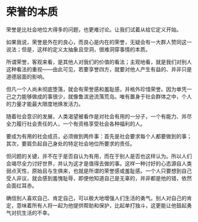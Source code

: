 <link href="../../../../css/style.css" rel="stylesheet" type="text/css" />

# 荣誉的本质

<div class="p">

荣誉是比社会地位大得多的问题，也更难讨论。让我们试着从给它定义开始。

如果我说，荣誉是外在的良心，而良心是内在的荣誉，无疑会有一大群人赞同这一说法；但是，这样的定义太抽象且空洞，很难洞穿事情的本质。

所谓荣誉，客观来看，是其他人对我们的价值的看法；主观地看，就是我们对别人这种看法的重视——由此可见，若要享誉四方，就要对他人产生有益的、并非只是道德层面的影响。

但凡一个人尚未彻底堕落，就会有荣誉感和羞耻感，并格外珍惜荣誉。因为单凭一己之力能够做成的事很少，就像鲁滨逊流落荒岛。唯有置身于社会群体之中，个人的力量才能最大限度地焕发活力。

随着社会意识的发展，人类渴望被看作是对社会有用的一分子，一个有能力、并尽全力履行社会责任的人，一个有资格享受社会各种福利的人。

要成为有用的社会成员，必须做到两件事：首先是社会要求每个人都要做到的事；其次，要肩负起自己身处的特定社会地位所要求的责任。

但问题的关键，并不在于是否自认为有用，而在于别人是否也这样认为。所以人们会竭尽全力讨好世界，并认为这才是值得去做的事。这样一种讨好的心态源自人类弱点天性，原始且与生俱来，也就是所谓的荣誉感或羞耻感。一个人只要想到自己受人非议，就会感到羞愧耻辱，即便他知道自己是无辜的，并非都是他的错，依然会面红耳赤。

确信别人喜欢自己、肯定自己，可以极大地增强人们生活的勇气。别人对自己的肯定，意味着所有人将一起为他提供帮助和保护，比起单打独斗，这更能让他鼓起勇气对抗生活的不幸。

